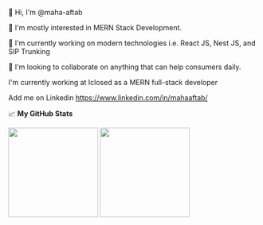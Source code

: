 👋 Hi, I'm @maha-aftab

👀 I'm mostly interested in MERN Stack Development.

🌱 I'm currently working on modern technologies i.e. React JS, Nest JS, and SIP Trunking

💞 I'm looking to collaborate on anything that can help consumers daily.

I'm currently working at Iclosed as a MERN full-stack developer

Add me on Linkedin https://www.linkedin.com/in/mahaaftab/

📈 **My GitHub Stats**

<p>
  <img height="180em" src="https://github-readme-stats.vercel.app/api?username=maha-aftab&show_icons=true&hide_border=true&theme=cobalt&count_private=true&include_all_commits=false" />
  <img height="180em" src="https://github-readme-stats.vercel.app/api/top-langs/?username=maha-aftab&show_icons=true&hide_border=true&theme=cobalt&hide=hlsl,shaderlab&exclude_repo=OCRAIProject&layout=compact&langs_count=8"/>
</p>
